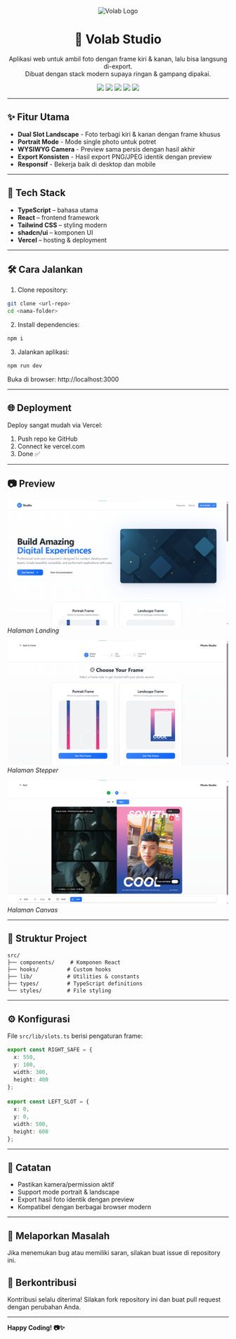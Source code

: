 <p align="center">
  <img src="https://img.icons8.com/ios-filled/100/camera.png" alt="Volab Logo" width="80"/>
</p>

<h1 align="center">📸 Volab Studio</h1>

<p align="center">
  Aplikasi web untuk ambil foto dengan frame kiri & kanan, lalu bisa langsung di-export.<br/>
  Dibuat dengan stack modern supaya ringan & gampang dipakai.
</p>

<p align="center">
  <img src="https://img.shields.io/badge/TypeScript-5.3-3178C6?logo=typescript&logoColor=white"/>
  <img src="https://img.shields.io/badge/React-18-61DAFB?logo=react&logoColor=white"/>
  <img src="https://img.shields.io/badge/Tailwind_CSS-3.3-06B6D4?logo=tailwind-css&logoColor=white"/>
  <img src="https://img.shields.io/badge/shadcn/ui-latest-000000?logo=vercel&logoColor=white"/>
  <img src="https://img.shields.io/badge/Deployed_on-Vercel-000000?logo=vercel&logoColor=white"/>
</p>

---

## ✨ Fitur Utama

- **Dual Slot Landscape** - Foto terbagi kiri & kanan dengan frame khusus
- **Portrait Mode** - Mode single photo untuk potret
- **WYSIWYG Camera** - Preview sama persis dengan hasil akhir
- **Export Konsisten** - Hasil export PNG/JPEG identik dengan preview
- **Responsif** - Bekerja baik di desktop dan mobile

---

## 🚀 Tech Stack

- **TypeScript** – bahasa utama
- **React** – frontend framework
- **Tailwind CSS** – styling modern
- **shadcn/ui** – komponen UI
- **Vercel** – hosting & deployment

---

## 🛠️ Cara Jalankan

1. Clone repository:

```bash
git clone <url-repo>
cd <nama-folder>
```

2. Install dependencies:

```bash
npm i
```

3. Jalankan aplikasi:

```bash
npm run dev
```

Buka di browser: http://localhost:3000

---

## 🌐 Deployment

Deploy sangat mudah via Vercel:

1. Push repo ke GitHub
2. Connect ke vercel.com
3. Done ✅

---

## 📷 Preview

![Halaman Kamera](./screenshots/landing.png)
*Halaman Landing*

![Hasil Capture](./screenshots/stepper.png)
*Halaman Stepper*

![Hasil Capture](./screenshots/canvas.png)
*Halaman Canvas*

---

## 📂 Struktur Project

```
src/
├── components/     # Komponen React
├── hooks/         # Custom hooks
├── lib/           # Utilities & constants
├── types/         # TypeScript definitions
└── styles/        # File styling
```

---

## ⚙️ Konfigurasi

File `src/lib/slots.ts` berisi pengaturan frame:

```typescript
export const RIGHT_SAFE = {
  x: 550,
  y: 100,
  width: 300,
  height: 400
};

export const LEFT_SLOT = {
  x: 0,
  y: 0,
  width: 500,
  height: 600
};
```

---

## 📖 Catatan

- Pastikan kamera/permission aktif
- Support mode portrait & landscape
- Export hasil foto identik dengan preview
- Kompatibel dengan berbagai browser modern

---

## 🐛 Melaporkan Masalah

Jika menemukan bug atau memiliki saran, silakan buat issue di repository ini.

## 🤝 Berkontribusi

Kontribusi selalu diterima! Silakan fork repository ini dan buat pull request dengan perubahan Anda.

---

**Happy Coding! 📷✨**